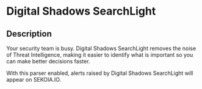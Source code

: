 # Digital Shadows SearchLight

## Description

Your security team is busy. Digital Shadows SearchLight removes the noise of Threat Intelligence, making it easier to identify what is important so you can make better decisions faster.

With this parser enabled, alerts raised by Digital Shadows SearchLight will appear on SEKOIA.IO.
